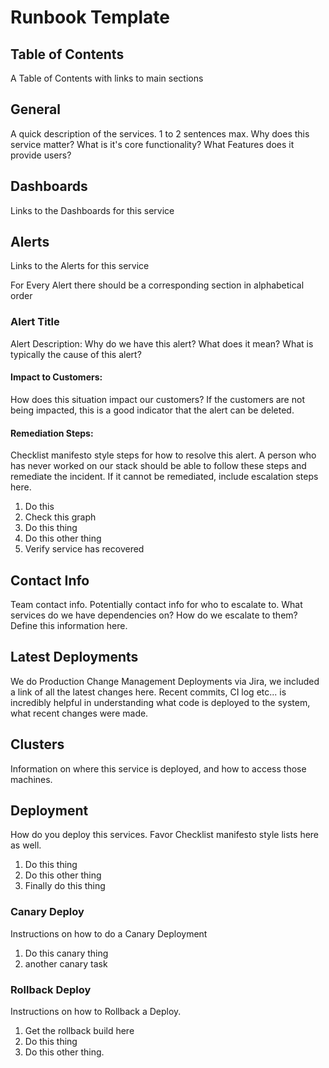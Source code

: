 # Runbook Template

## Table of Contents
A Table of Contents with links to main sections

## General
A quick description of the services.  1 to 2 sentences max.  Why does this service matter?  What is it's core functionality?  What Features does it provide users?

## Dashboards
Links to the Dashboards for this service

## Alerts
Links to the Alerts for this service

For Every Alert there should be a corresponding section in alphabetical order
### Alert Title
Alert Description:  Why do we have this alert?  What does it mean?  What is typically the cause of this alert?

#### Impact to Customers:
How does this situation impact our customers?  If the customers are not being impacted, this is a good indicator that the alert can be deleted.

#### Remediation Steps:
Checklist manifesto style steps for how to resolve this alert.  A person who has never worked on our stack should be able to follow these steps and remediate the incident.  If it cannot be remediated, include escalation steps here.
 1. Do this
 2. Check this graph
 3. Do this thing 
 4. Do this other thing
 5. Verify service has recovered
 
## Contact Info
Team contact info.  Potentially contact info for who to escalate to.  What services do we have dependencies on?  How do we escalate to them?  Define this information here.  

## Latest Deployments
We do Production Change Management Deployments via Jira, we included a link of all the latest changes here.  Recent commits, CI log etc... is incredibly helpful in understanding what code is deployed to the system, what recent changes were made.

## Clusters
Information on where this service is deployed, and how to access those machines.

## Deployment
How do you deploy this services.  Favor Checklist manifesto style lists here as well. 
 1. Do this thing
 2. Do this other thing
 3. Finally do this thing 
 
### Canary Deploy
Instructions on how to do a Canary Deployment
 1. Do this canary thing
 2. another canary task
 
### Rollback Deploy
Instructions on how to Rollback a Deploy. 
 1. Get the rollback build here
 2. Do this thing
 3. Do this other thing.  



